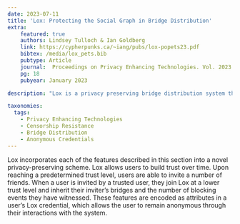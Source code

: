 ```yaml
---
date: 2023-07-11
title: 'Lox: Protecting the Social Graph in Bridge Distribution'
extra:
    featured: true
    authors: Lindsey Tulloch & Ian Goldberg
    link: https://cypherpunks.ca/~iang/pubs/lox-popets23.pdf
    bibtex: /media/lox_pets.bib
    pubtype: Article
    journal:  Proceedings on Privacy Enhancing Technologies. Vol. 2023 No. 1 
    pg: 18 
    pubyear: January 2023

description: "Lox is a privacy preserving bridge distribution system that utilizes anonymous credentials to allow users to anonymously build reputations within the system and invite friends. This thesis describes and analyzes the Lox design and protocols and evaluates the load of the system relative to known usecases, such as the bridge user base."

taxonomies:
  tags:
    - Privacy Enhancing Technologies
    - Censorship Resistance
    - Bridge Distribution
    - Anonymous Credentials
---
```

Lox incorporates each of the features described in this section into a novel privacy-preserving scheme. Lox allows users to build trust over time. Upon reaching a predetermined trust level, users are able to invite a number of friends. When a user is invited by a trusted user, they join Lox at a lower trust level and inherit their inviter’s bridges and the number of blocking events they have witnessed. These features are encoded as attributes in a user’s Lox credential, which allows the user to remain anonymous through their interactions with the system.
